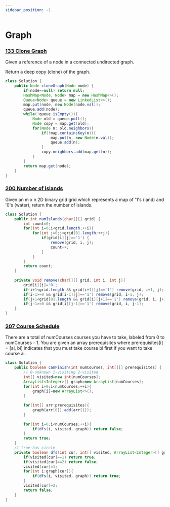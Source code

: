 ```yaml
---
sidebar_position: -1
---
```


# Graph

### [133 Clone Graph](133)

Given a reference of a node in a connected undirected graph.

Return a deep copy (clone) of the graph.

```java
class Solution {
    public Node cloneGraph(Node node) {
        if(node==null) return null;
        HashMap<Node, Node> map = new HashMap<>();
        Queue<Node> queue = new LinkedList<>();
        map.put(node, new Node(node.val));
        queue.add(node);
        while(!queue.isEmpty()){
            Node old = queue.poll();
            Node copy = map.get(old);
            for(Node n: old.neighbors){
                if(!map.containsKey(n)){
                    map.put(n, new Node(n.val));
                    queue.add(n);
                }
                copy.neighbors.add(map.get(n));
            }
        }
        return map.get(node);
    }
}
```


### [200 Number of Islands](200)

Given an m x n 2D binary grid grid which represents a map of '1's (land) and '0's (water), return the number of islands.

```java
class Solution {
    public int numIslands(char[][] grid) {
        int count=0;
        for(int i=0;i<grid.length;++i){
            for(int j=0;j<grid[0].length;++j){
                if(grid[i][j]=='1') {
                    remove(grid, i, j);
                    count++;
                }
            }
        }
        return count;
    }
    
    private void remove(char[][] grid, int i, int j){
        grid[i][j]='0';
        if(i+1<grid.length && grid[i+1][j]=='1') remove(grid, i+1, j);
        if(i-1>=0 && grid[i-1][j]=='1') remove(grid, i-1, j);
        if(j+1<grid[0].length && grid[i][j+1]=='1') remove(grid, i, j+1);
        if(j-1>=0 && grid[i][j-1]=='1') remove(grid, i, j-1);
    }
}
```

### [207 Course Schedule](207)

There are a total of numCourses courses you have to take, labeled from 0 to numCourses - 1. You are given an array prerequisites where prerequisites[i] = [ai, bi] indicates that you must take course bi first if you want to take course ai.

```java
class Solution {
    public boolean canFinish(int numCourses, int[][] prerequisites) {
        // 0-unknown 1-visiting 2-visited
        int[] visited=new int[numCourses];
        ArrayList<Integer>[] graph=new ArrayList[numCourses];
        for(int i=0;i<numCourses;++i){
            graph[i]=new ArrayList<>();
        }
        
        for(int[] arr:prerequisites){
            graph[arr[0]].add(arr[1]);
        }
        
        for(int i=0;i<numCourses;++i){
            if(dfs(i, visited, graph)) return false;
        }
        return true;
    }
    // true-has circle
    private boolean dfs(int cur, int[] visited, ArrayList<Integer>[] graph){
        if(visited[cur]==1) return true;
        if(visited[cur]==2) return false;
        visited[cur]=1;
        for(int i:graph[cur]){
            if(dfs(i, visited, graph)) return true;
        }
        visited[cur]=2;
        return false;
    }
}
```